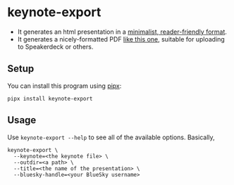 # keynote-export

* It generates an html presentation in a [minimalist, reader-friendly format](https://boringtechnology.club).
* It generates a nicely-formatted PDF [like this one](https://speakerdeck.com/mcfunley/deploying-often-is-a-very-good-idea), suitable for uploading to Speakerdeck or others.

## Setup
You can install this program using [pipx](https://github.com/pypa/pipx):

    pipx install keynote-export

## Usage

Use `keynote-export --help` to see all of the available options. Basically,

```
keynote-export \
  --keynote=<the keynote file> \
  --outdir=<a path> \
  --title=<the name of the presentation> \
  --bluesky-handle=<your BlueSky username>
```
